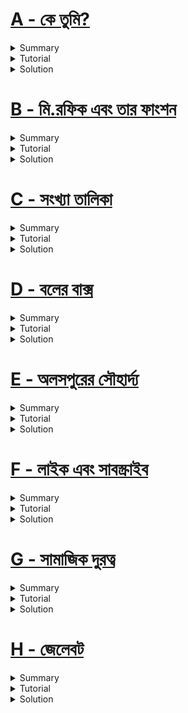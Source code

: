 # [A - কে তুমি?](https://vjudge.net/problem/Gym-307533B/origin)
<details>
<summary>Summary</summary>


</details>
<details>
<summary>Tutorial</summary>


</details>
<details>
<summary>Solution</summary>

```cpp
```
</details>

# [B - মি.রফিক এবং তার ফাংশন](https://vjudge.net/problem/URAL-1000/origin)
<details>
<summary>Summary</summary>


</details>
<details>
<summary>Tutorial</summary>


</details>
<details>
<summary>Solution</summary>


</details>

# [C - সংখ্যা তালিকা](https://vjudge.net/problem/CodeForces-1095B/origin)
<details>
<summary>Summary</summary>


</details>
<details>
<summary>Tutorial</summary>


</details>
<details>
<summary>Solution</summary>

```cpp
```
</details>

# [D - বলের বাক্স](https://vjudge.net/problem/URAL-1207/origin)
<details>
<summary>Summary</summary>


</details>
<details>
<summary>Tutorial</summary>


</details>
<details>
<summary>Solution</summary>


</details>

# [E - অলসপুরের সৌহার্দ্য](https://vjudge.net/problem/Kattis-toast/origin)
<details>
<summary>Summary</summary>


</details>
<details>
<summary>Tutorial</summary>


</details>
<details>
<summary>Solution</summary>


</details>

# [F - লাইক এবং সাবস্ক্রাইব](https://vjudge.net/problem/CodeForces-1315D/origin)
<details>
<summary>Summary</summary>


</details>
<details>
<summary>Tutorial</summary>


</details>
<details>
<summary>Solution</summary>

```cpp
```
</details>

# [G - সামাজিক দুরত্ব](https://vjudge.net/problem/CodeForces-1277E/origin)
<details>
<summary>Summary</summary>


</details>
<details>
<summary>Tutorial</summary>


</details>
<details>
<summary>Solution</summary>


</details>

# [H - জেলেবট](https://vjudge.net/problem/CodeForces-903F/origin)
<details>
<summary>Summary</summary>


</details>
<details>
<summary>Tutorial</summary>


</details>
<details>
<summary>Solution</summary>

```cpp
```
</details>